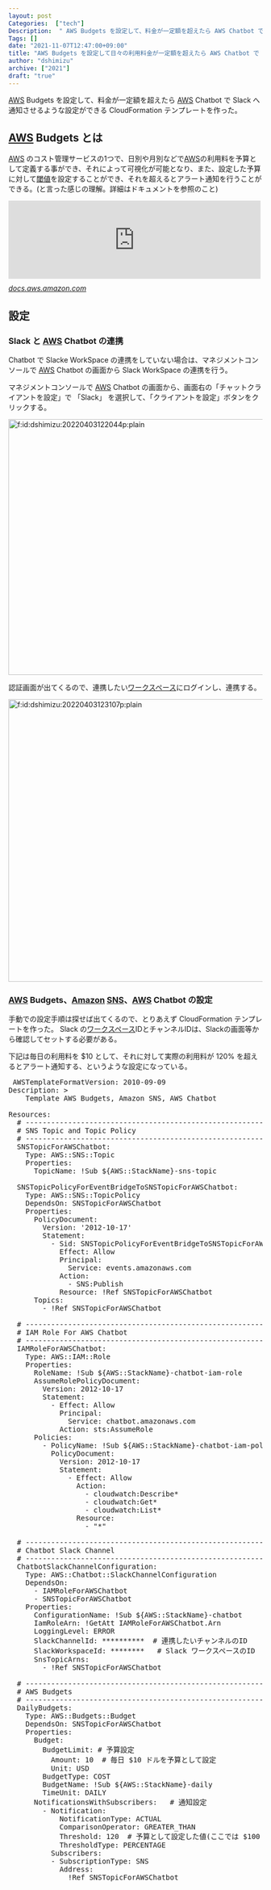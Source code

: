```yaml
---
layout: post
Categories:  ["tech"]
Description:  " AWS Budgets を設定して、料金が一定額を超えたら AWS Chatbot で Slack へ通知させるような設定ができる CloudFormation テンプレートを作った。 "
Tags: []
date: "2021-11-07T12:47:00+09:00"
title: "AWS Budgets を設定して日々の利用料金が一定額を超えたら AWS Chatbot で Slack 通知させる CloudFormation"
author: "dshimizu"
archive: ["2021"]
draft: "true"
---
```


<body>
<p><a class="keyword" href="http://d.hatena.ne.jp/keyword/AWS">AWS</a> Budgets を設定して、料金が一定額を超えたら <a class="keyword" href="http://d.hatena.ne.jp/keyword/AWS">AWS</a> Chatbot で Slack へ通知させるような設定ができる CloudFormation テンプレートを作った。</p>
</body>

<!-- more -->

<body>
<h2>
<a class="keyword" href="http://d.hatena.ne.jp/keyword/AWS">AWS</a> Budgets とは</h2>

<p><a class="keyword" href="http://d.hatena.ne.jp/keyword/AWS">AWS</a> のコスト管理サービスの1つで、日別や月別などで<a class="keyword" href="http://d.hatena.ne.jp/keyword/AWS">AWS</a>の利用料を予算として定義する事ができ、それによって可視化が可能となり、また、設定した予算に対して<a class="keyword" href="http://d.hatena.ne.jp/keyword/%EF%E7%C3%CD">閾値</a>を設定することができ、それを超えるとアラート通知を行うことができる。(と言った感じの理解。詳細はドキュメントを参照のこと)</p>

<p><iframe src="https://hatenablog-parts.com/embed?url=https%3A%2F%2Fdocs.aws.amazon.com%2Fja_jp%2Fcost-management%2Flatest%2Fuserguide%2Fbudgets-managing-costs.html" title="AWS Budgets を用いてコストを管理する - AWS コスト管理" class="embed-card embed-webcard" scrolling="no" frameborder="0" style="display: block; width: 100%; height: 155px; max-width: 500px; margin: 10px 0px;"></iframe><cite class="hatena-citation"><a href="https://docs.aws.amazon.com/ja_jp/cost-management/latest/userguide/budgets-managing-costs.html">docs.aws.amazon.com</a></cite></p>

<h2>設定</h2>

<h3>Slack と <a class="keyword" href="http://d.hatena.ne.jp/keyword/AWS">AWS</a> Chatbot の連携</h3>

<p>Chatbot で Slacke WorkSpace の連携をしていない場合は、マネジメントコンソールで <a class="keyword" href="http://d.hatena.ne.jp/keyword/AWS">AWS</a> Chatbot の画面から Slack WorkSpace の連携を行う。</p>

<p>マネジメントコンソールで <a class="keyword" href="http://d.hatena.ne.jp/keyword/AWS">AWS</a> Chatbot の画面から、画面右の「チャットクライアントを設定」で 「Slack」 を選択して、「クライアントを設定」ボタンをクリックする。</p>

<p><span itemscope itemtype="http://schema.org/Photograph"><img src="https://cdn-ak.f.st-hatena.com/images/fotolife/d/dshimizu/20220403/20220403122044.png" alt="f:id:dshimizu:20220403122044p:plain" width="1200" height="507" loading="lazy" title="" class="hatena-fotolife" itemprop="image"></span></p>

<p>認証画面が出てくるので、連携したい<a class="keyword" href="http://d.hatena.ne.jp/keyword/%A5%EF%A1%BC%A5%AF%A5%B9%A5%DA%A1%BC%A5%B9">ワークスペース</a>にログインし、連携する。</p>

<p><span itemscope itemtype="http://schema.org/Photograph"><img src="https://cdn-ak.f.st-hatena.com/images/fotolife/d/dshimizu/20220403/20220403123107.png" alt="f:id:dshimizu:20220403123107p:plain" width="1200" height="560" loading="lazy" title="" class="hatena-fotolife" itemprop="image"></span></p>

<h3>
<a class="keyword" href="http://d.hatena.ne.jp/keyword/AWS">AWS</a> Budgets、<a class="keyword" href="http://d.hatena.ne.jp/keyword/Amazon">Amazon</a> <a class="keyword" href="http://d.hatena.ne.jp/keyword/SNS">SNS</a>、<a class="keyword" href="http://d.hatena.ne.jp/keyword/AWS">AWS</a> Chatbot の設定</h3>

<p>手動での設定手順は探せば出てくるので、とりあえず CloudFormation テンプレートを作った。
Slack の<a class="keyword" href="http://d.hatena.ne.jp/keyword/%A5%EF%A1%BC%A5%AF%A5%B9%A5%DA%A1%BC%A5%B9">ワークスペース</a>IDとチャンネルIDは、Slackの画面等から確認してセットする必要がある。</p>

<p>下記は毎日の利用料を $10 として、それに対して実際の利用料が 120% を超えるとアラート通知する、というような設定になっている。</p>

<pre class="code lang-yaml" data-lang="yaml" data-unlink> AWSTemplateFormatVersion: 2010-09-09
Description: &gt;
    Template AWS Budgets, Amazon SNS, AWS Chatbot

Resources:
  # ----------------------------------------------------------------
  # SNS Topic and Topic Policy
  # ----------------------------------------------------------------
  SNSTopicForAWSChatbot:
    Type: AWS::SNS::Topic
    Properties: 
      TopicName: !Sub ${AWS::StackName}-sns-topic

  SNSTopicPolicyForEventBridgeToSNSTopicForAWSChatbot:
    Type: AWS::SNS::TopicPolicy
    DependsOn: SNSTopicForAWSChatbot
    Properties: 
      PolicyDocument:
        Version: '2012-10-17'
        Statement:
          - Sid: SNSTopicPolicyForEventBridgeToSNSTopicForAWSChatbot
            Effect: Allow
            Principal:
              Service: events.amazonaws.com
            Action:
              - SNS:Publish
            Resource: !Ref SNSTopicForAWSChatbot
      Topics: 
        - !Ref SNSTopicForAWSChatbot

  # ----------------------------------------------------------------
  # IAM Role For AWS Chatbot
  # ----------------------------------------------------------------
  IAMRoleForAWSChatbot:
    Type: AWS::IAM::Role
    Properties:
      RoleName: !Sub ${AWS::StackName}-chatbot-iam-role
      AssumeRolePolicyDocument:
        Version: 2012-10-17
        Statement:
          - Effect: Allow
            Principal:
              Service: chatbot.amazonaws.com
            Action: sts:AssumeRole
      Policies:
        - PolicyName: !Sub ${AWS::StackName}-chatbot-iam-policy
          PolicyDocument:
            Version: 2012-10-17
            Statement:
              - Effect: Allow
                Action:
                  - cloudwatch:Describe*
                  - cloudwatch:Get*
                  - cloudwatch:List*
                Resource:
                  - "*"

  # ----------------------------------------------------------------
  # Chatbot Slack Channel
  # ----------------------------------------------------------------
  ChatbotSlackChannelConfiguration:
    Type: AWS::Chatbot::SlackChannelConfiguration
    DependsOn:
      - IAMRoleForAWSChatbot
      - SNSTopicForAWSChatbot
    Properties: 
      ConfigurationName: !Sub ${AWS::StackName}-chatbot
      IamRoleArn: !GetAtt IAMRoleForAWSChatbot.Arn
      LoggingLevel: ERROR
      SlackChannelId: **********  # 連携したいチャンネルのID
      SlackWorkspaceId: ********   # Slack ワークスペースのID 
      SnsTopicArns: 
        - !Ref SNSTopicForAWSChatbot

  # ----------------------------------------------------------------
  # AWS Budgets
  # ----------------------------------------------------------------
  DailyBudgets:
    Type: AWS::Budgets::Budget
    DependsOn: SNSTopicForAWSChatbot
    Properties: 
      Budget:
        BudgetLimit: # 予算設定
          Amount: 10  # 毎日 $10 ドルを予算として設定
          Unit: USD
        BudgetType: COST
        BudgetName: !Sub ${AWS::StackName}-daily
        TimeUnit: DAILY
      NotificationsWithSubscribers:   # 通知設定
        - Notification:
            NotificationType: ACTUAL
            ComparisonOperator: GREATER_THAN
            Threshold: 120  # 予算として設定した値(ここでは $100 )の超過率が 120% を超えたら SNS へ通知(Chatbot から Slack へ通知)
            ThresholdType: PERCENTAGE
          Subscribers:
          - SubscriptionType: SNS
            Address:
              !Ref SNSTopicForAWSChatbot
 </pre>

</body>
